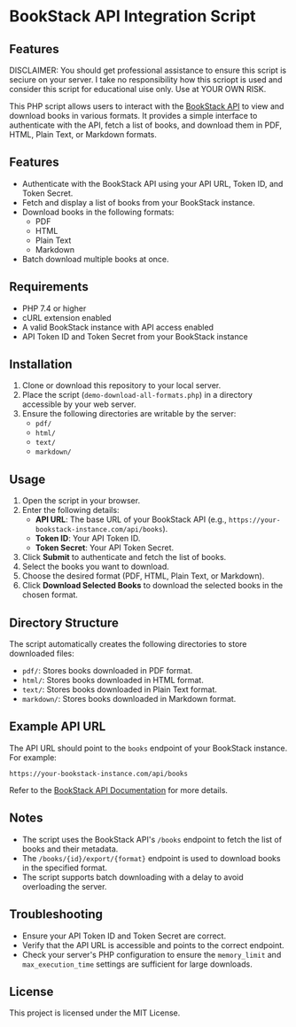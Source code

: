 
# BookStack API Integration Script

## Features

DISCLAIMER: You should get professional assistance to ensure this script is seciure on your server. I take no responsibility how this scriopt is used and consider this script for educational uise only. Use at YOUR OWN RISK.

This PHP script allows users to interact with the [BookStack API](https://www.bookstackapp.com/api/) to view and download books in various formats. It provides a simple interface to authenticate with the API, fetch a list of books, and download them in PDF, HTML, Plain Text, or Markdown formats.

## Features

- Authenticate with the BookStack API using your API URL, Token ID, and Token Secret.
- Fetch and display a list of books from your BookStack instance.
- Download books in the following formats:
  - PDF
  - HTML
  - Plain Text
  - Markdown
- Batch download multiple books at once.

## Requirements

- PHP 7.4 or higher
- cURL extension enabled
- A valid BookStack instance with API access enabled
- API Token ID and Token Secret from your BookStack instance

## Installation

1. Clone or download this repository to your local server.
2. Place the script (`demo-download-all-formats.php`) in a directory accessible by your web server.
3. Ensure the following directories are writable by the server:
   - `pdf/`
   - `html/`
   - `text/`
   - `markdown/`

## Usage

1. Open the script in your browser.
2. Enter the following details:
   - **API URL**: The base URL of your BookStack API (e.g., `https://your-bookstack-instance.com/api/books`).
   - **Token ID**: Your API Token ID.
   - **Token Secret**: Your API Token Secret.
3. Click **Submit** to authenticate and fetch the list of books.
4. Select the books you want to download.
5. Choose the desired format (PDF, HTML, Plain Text, or Markdown).
6. Click **Download Selected Books** to download the selected books in the chosen format.

## Directory Structure

The script automatically creates the following directories to store downloaded files:

- `pdf/`: Stores books downloaded in PDF format.
- `html/`: Stores books downloaded in HTML format.
- `text/`: Stores books downloaded in Plain Text format.
- `markdown/`: Stores books downloaded in Markdown format.

## Example API URL

The API URL should point to the `books` endpoint of your BookStack instance. For example:

```
https://your-bookstack-instance.com/api/books
```

Refer to the [BookStack API Documentation](https://demo.bookstackapp.com/api/docs#books-list) for more details.

## Notes

- The script uses the BookStack API's `/books` endpoint to fetch the list of books and their metadata.
- The `/books/{id}/export/{format}` endpoint is used to download books in the specified format.
- The script supports batch downloading with a delay to avoid overloading the server.

## Troubleshooting

- Ensure your API Token ID and Token Secret are correct.
- Verify that the API URL is accessible and points to the correct endpoint.
- Check your server's PHP configuration to ensure the `memory_limit` and `max_execution_time` settings are sufficient for large downloads.

## License

This project is licensed under the MIT License.
